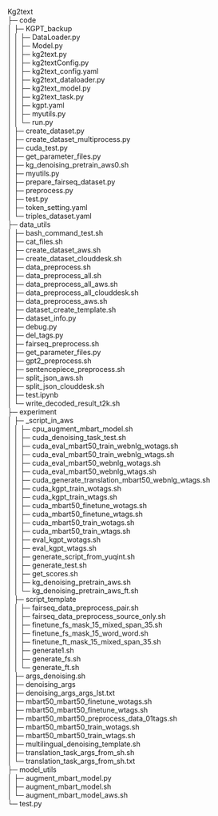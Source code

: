 Kg2text                                                     
├─ code                                                     
│  ├─ KGPT_backup                                           
│  │  ├─ DataLoader.py                                      
│  │  ├─ Model.py                                           
│  │  ├─ kg2text.py                                         
│  │  ├─ kg2textConfig.py                                   
│  │  ├─ kg2text_config.yaml                                
│  │  ├─ kg2text_dataloader.py                              
│  │  ├─ kg2text_model.py                                   
│  │  ├─ kg2text_task.py                                    
│  │  ├─ kgpt.yaml                                          
│  │  ├─ myutils.py                                         
│  │  └─ run.py                                             
│  ├─ create_dataset.py                                     
│  ├─ create_dataset_multiprocess.py                        
│  ├─ cuda_test.py                                          
│  ├─ get_parameter_files.py                                
│  ├─ kg_denoising_pretrain_aws0.sh                         
│  ├─ myutils.py                                            
│  ├─ prepare_fairseq_dataset.py                            
│  ├─ preprocess.py                                         
│  ├─ test.py                                               
│  ├─ token_setting.yaml                                    
│  └─ triples_dataset.yaml                                  
├─ data_utils                                               
│  ├─ bash_command_test.sh                                  
│  ├─ cat_files.sh                                          
│  ├─ create_dataset_aws.sh                                 
│  ├─ create_dataset_clouddesk.sh                           
│  ├─ data_preprocess.sh                                    
│  ├─ data_preprocess_all.sh                                
│  ├─ data_preprocess_all_aws.sh                            
│  ├─ data_preprocess_all_clouddesk.sh                      
│  ├─ data_preprocess_aws.sh                                
│  ├─ dataset_create_template.sh                            
│  ├─ dataset_info.py                                       
│  ├─ debug.py                                              
│  ├─ del_tags.py                                           
│  ├─ fairseq_preprocess.sh                                 
│  ├─ get_parameter_files.py                                
│  ├─ gpt2_preprocess.sh                                    
│  ├─ sentencepiece_preprocess.sh                           
│  ├─ split_json_aws.sh                                     
│  ├─ split_json_clouddesk.sh                               
│  ├─ test.ipynb                                            
│  └─ write_decoded_result_t2k.sh                           
├─ experiment                                               
│  ├─ _script_in_aws                                        
│  │  ├─ cpu_augment_mbart_model.sh                         
│  │  ├─ cuda_denoising_task_test.sh                        
│  │  ├─ cuda_eval_mbart50_train_webnlg_wotags.sh           
│  │  ├─ cuda_eval_mbart50_train_webnlg_wtags.sh            
│  │  ├─ cuda_eval_mbart50_webnlg_wotags.sh                 
│  │  ├─ cuda_eval_mbart50_webnlg_wtags.sh                  
│  │  ├─ cuda_generate_translation_mbart50_webnlg_wtags.sh  
│  │  ├─ cuda_kgpt_train_wotags.sh                          
│  │  ├─ cuda_kgpt_train_wtags.sh                           
│  │  ├─ cuda_mbart50_finetune_wotags.sh                    
│  │  ├─ cuda_mbart50_finetune_wtags.sh                     
│  │  ├─ cuda_mbart50_train_wotags.sh                       
│  │  ├─ cuda_mbart50_train_wtags.sh                        
│  │  ├─ eval_kgpt_wotags.sh                                
│  │  ├─ eval_kgpt_wtags.sh                                 
│  │  ├─ generate_script_from_yuqint.sh                     
│  │  ├─ generate_test.sh                                   
│  │  ├─ get_scores.sh                                      
│  │  ├─ kg_denoising_pretrain_aws.sh                       
│  │  └─ kg_denoising_pretrain_aws_ft.sh                    
│  ├─ script_template                                       
│  │  ├─ fairseq_data_preprocess_pair.sh                    
│  │  ├─ fairseq_data_preprocess_source_only.sh             
│  │  ├─ finetune_fs_mask_15_mixed_span_35.sh               
│  │  ├─ finetune_fs_mask_15_word_word.sh                   
│  │  ├─ finetune_ft_mask_15_mixed_span_35.sh               
│  │  ├─ generate1.sh                                       
│  │  ├─ generate_fs.sh                                     
│  │  └─ generate_ft.sh                                     
│  ├─ args_denoising.sh                                     
│  ├─ denoising_args                                        
│  ├─ denoising_args_args_lst.txt                           
│  ├─ mbart50_mbart50_finetune_wotags.sh                    
│  ├─ mbart50_mbart50_finetune_wtags.sh                     
│  ├─ mbart50_mbart50_preprocess_data_01tags.sh             
│  ├─ mbart50_mbart50_train_wotags.sh                       
│  ├─ mbart50_mbart50_train_wtags.sh                        
│  ├─ multilingual_denoising_template.sh                    
│  ├─ translation_task_args_from_sh.sh                      
│  └─ translation_task_args_from_sh.txt                     
├─ model_utils                                              
│  ├─ augment_mbart_model.py                                
│  ├─ augment_mbart_model.sh                                
│  └─ augment_mbart_model_aws.sh                            
└─ test.py                                                  
